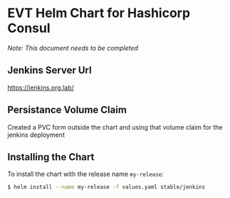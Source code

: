 # EVT Helm Chart for Hashicorp Consul

_Note: This document needs to be completed_


## Jenkins Server Url 


https://jenkins.org.lab/


## Persistance Volume Claim

Created a PVC form outside the chart and using that volume claim for the jenkins deployment




## Installing the Chart

To install the chart with the release name `my-release`:

```bash
$ helm install --name my-release -f values.yaml stable/jenkins
```

